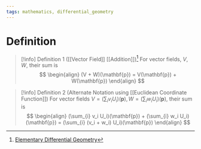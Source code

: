```yaml
---
tags: mathematics, differential_geometry
---
```


# Definition

> [!info] Definition 1 ([[Vector Field]] [[Addition]])[^1]
> For vector fields, $V, W$, their sum is
> $$
> \begin{align}
> (V + W)(\mathbf{p}) = V(\mathbf{p}) + W(\mathbf{p})
> \end{align}
> $$

> [!info] Definition 2 (Alternate Notation using [[Euclidean Coordinate Function]])
> For vector fields $V = (\sum_i v_i U_i)(\mathbf{p}), W = (\sum_i w_i U_i)(\mathbf{p})$, their sum is
> $$
> \begin{align}
> (\sum_{i} v_i U_i)(\mathbf{p}) + (\sum_{i} w_i U_i)(\mathbf{p}) = (\sum_{i} (v_i + w_i) U_i)(\mathbf{p})
> \end{align}
> $$

[^1]: [Elementary Differential Geometry](zotero://open-pdf/library/items/F6CCEWIU?page=24)